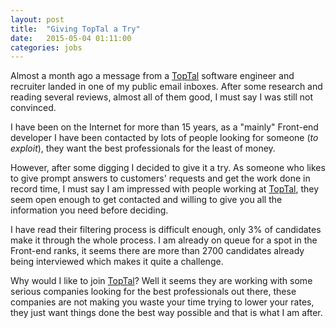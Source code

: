 ```yaml
---
layout: post
title:  "Giving TopTal a Try"
date:   2015-05-04 01:11:00
categories: jobs
---
```


Almost a month ago a message from a [TopTal] software engineer and recruiter landed in one of my public email inboxes. After some research and reading several reviews, almost all of them good, I must say I was still not convinced.

I have been on the Internet for more than 15 years, as a "mainly" Front-end developer I have been contacted by lots of people looking for someone (_to exploit_), they want the best professionals for the least of money.

However, after some digging I decided to give it a try. As someone who likes to give prompt answers to customers' requests and get the work done in record time, I must say I am impressed with people working at [TopTal], they seem open enough to get contacted and willing to give you all the information you need before deciding.

I have read their filtering process is difficult enough, only 3% of candidates make it through the whole process. I am already on queue for a spot in the Front-end ranks, it seems there are more than 2700 candidates already being interviewed which makes it quite a challenge.

Why would I like to join [TopTal]? Well it seems they are working with some serious companies looking for the best professionals out there, these companies are not making you waste your time trying to lower your rates, they just want things done the best way possible and that is what I am after.

[TopTal]:	https://www.toptal.com/#land-just-extraordinary-devs
